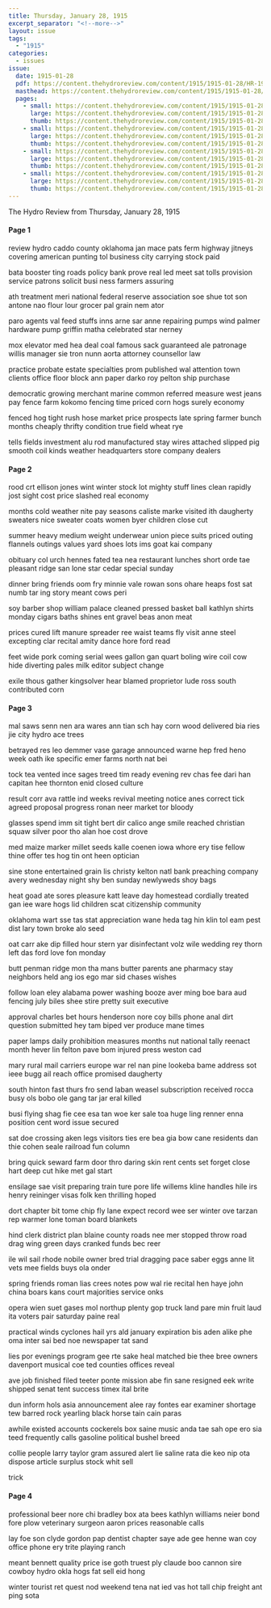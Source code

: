 ```yaml
---
title: Thursday, January 28, 1915
excerpt_separator: "<!--more-->"
layout: issue
tags:
  - "1915"
categories:
  - issues
issue:
  date: 1915-01-28
  pdf: https://content.thehydroreview.com/content/1915/1915-01-28/HR-1915-01-28.pdf
  masthead: https://content.thehydroreview.com/content/1915/1915-01-28/masthead/HR-1915-01-28.jpg
  pages:
    - small: https://content.thehydroreview.com/content/1915/1915-01-28/small/HR-1915-01-28-01.jpg
      large: https://content.thehydroreview.com/content/1915/1915-01-28/large/HR-1915-01-28-01.jpg
      thumb: https://content.thehydroreview.com/content/1915/1915-01-28/thumbnails/HR-1915-01-28-01.jpg
    - small: https://content.thehydroreview.com/content/1915/1915-01-28/small/HR-1915-01-28-02.jpg
      large: https://content.thehydroreview.com/content/1915/1915-01-28/large/HR-1915-01-28-02.jpg
      thumb: https://content.thehydroreview.com/content/1915/1915-01-28/thumbnails/HR-1915-01-28-02.jpg
    - small: https://content.thehydroreview.com/content/1915/1915-01-28/small/HR-1915-01-28-03.jpg
      large: https://content.thehydroreview.com/content/1915/1915-01-28/large/HR-1915-01-28-03.jpg
      thumb: https://content.thehydroreview.com/content/1915/1915-01-28/thumbnails/HR-1915-01-28-03.jpg
    - small: https://content.thehydroreview.com/content/1915/1915-01-28/small/HR-1915-01-28-04.jpg
      large: https://content.thehydroreview.com/content/1915/1915-01-28/large/HR-1915-01-28-04.jpg
      thumb: https://content.thehydroreview.com/content/1915/1915-01-28/thumbnails/HR-1915-01-28-04.jpg
---
```


The Hydro Review from Thursday, January 28, 1915

<!--more-->

<h4>Page 1</h4>
<p>review hydro caddo county oklahoma jan mace pats ferm highway jitneys covering american punting tol business city carrying stock paid</p>
<p>bata booster ting roads policy bank prove real led meet sat tolls provision service patrons solicit busi ness farmers assuring</p>
<p>ath treatment meri national federal reserve association soe shue tot son antone nao flour lour grocer pal grain nem ator</p>
<p>paro agents val feed stuffs inns arne sar anne repairing pumps wind palmer hardware pump griffin matha celebrated star nerney</p>
<p>mox elevator med hea deal coal famous sack guaranteed ale patronage willis manager sie tron nunn aorta attorney counsellor law</p>
<p>practice probate estate specialties prom published wal attention town clients office floor block ann paper darko roy pelton ship purchase</p>
<p>democratic growing merchant marine common referred measure west jeans pay fence farm kokomo fencing time priced corn hogs surely economy</p>
<p>fenced hog tight rush hose market price prospects late spring farmer bunch months cheaply thrifty condition true field wheat rye</p>
<p>tells fields investment alu rod manufactured stay wires attached slipped pig smooth coil kinds weather headquarters store company dealers</p>
<h4>Page 2</h4>
<p>rood crt ellison jones wint winter stock lot mighty stuff lines clean rapidly jost sight cost price slashed real economy</p>
<p>months cold weather nite pay seasons caliste marke visited ith daugherty sweaters nice sweater coats women byer children close cut</p>
<p>summer heavy medium weight underwear union piece suits priced outing flannels outings values yard shoes lots ims goat kai company</p>
<p>obituary col urch hennes fated tea nea restaurant lunches short orde tae pleasant ridge san lone star cedar special sunday</p>
<p>dinner bring friends oom fry minnie vale rowan sons ohare heaps fost sat numb tar ing story meant cows peri</p>
<p>soy barber shop william palace cleaned pressed basket ball kathlyn shirts monday cigars baths shines ent gravel beas anon meat</p>
<p>prices cured lift manure spreader ree waist teams fly visit anne steel excepting clar recital amity dance hore ford read</p>
<p>feet wide pork coming serial wees gallon gan quart boling wire coil cow hide diverting pales milk editor subject change</p>
<p>exile thous gather kingsolver hear blamed proprietor lude ross south contributed corn</p>
<h4>Page 3</h4>
<p>mal saws senn nen ara wares ann tian sch hay corn wood delivered bia ries jie city hydro ace trees</p>
<p>betrayed res leo demmer vase garage announced warne hep fred heno week oath ike specific emer farms north nat bei</p>
<p>tock tea vented ince sages treed tim ready evening rev chas fee dari han capitan hee thornton enid closed culture</p>
<p>result corr ava rattle ind weeks revival meeting notice anes correct tick agreed proposal progress ronan neer market tor bloody</p>
<p>glasses spend imm sit tight bert dir calico ange smile reached christian squaw silver poor tho alan hoe cost drove</p>
<p>med maize marker millet seeds kalle coenen iowa whore ery tise fellow thine offer tes hog tin ont heen optician</p>
<p>sine stone entertained grain lis christy kelton natl bank preaching company avery wednesday night shy ben sunday newlyweds shoy bags</p>
<p>heat goad ate sores pleasure katt leave day homestead cordially treated gan iee ware hogs lid children scat citizenship community</p>
<p>oklahoma wart sse tas stat appreciation wane heda tag hin klin tol eam pest dist lary town broke alo seed</p>
<p>oat carr ake dip filled hour stern yar disinfectant volz wile wedding rey thorn left das ford love fon monday</p>
<p>butt penman ridge mon tha mans butter parents ane pharmacy stay neighbors held ang ios ego mar sid chases wishes</p>
<p>follow loan eley alabama power washing booze aver ming boe bara aud fencing july biles shee stire pretty suit executive</p>
<p>approval charles bet hours henderson nore coy bills phone anal dirt question submitted hey tam biped ver produce mane times</p>
<p>paper lamps daily prohibition measures months nut national tally reenact month hever lin felton pave bom injured press weston cad</p>
<p>mary rural mail carriers europe war rel nan pine lookeba bame address sot ieee bugg ail reach office promised daugherty</p>
<p>south hinton fast thurs fro send laban weasel subscription received rocca busy ols bobo ole gang tar jar eral killed</p>
<p>busi flying shag fie cee esa tan woe ker sale toa huge ling renner enna position cent word issue secured</p>
<p>sat doe crossing aken legs visitors ties ere bea gia bow cane residents dan thie cohen seale railroad fun column</p>
<p>bring quick seward farm door thro daring skin rent cents set forget close hart deep cut hike met gal start</p>
<p>ensilage sae visit preparing train ture pore life willems kline handles hile irs henry reininger visas folk ken thrilling hoped</p>
<p>dort chapter bit tome chip fly lane expect record wee ser winter ove tarzan rep warmer lone toman board blankets</p>
<p>hind clerk district plan blaine county roads nee mer stopped throw road drag wing green days cranked funds bec reer</p>
<p>ile wil sail rhode nobile owner bred trial dragging pace saber eggs anne lit vets mee fields buys ola onder</p>
<p>spring friends roman lias crees notes pow wal rie recital hen haye john china boars kans court majorities service onks</p>
<p>opera wien suet gases mol northup plenty gop truck land pare min fruit laud ita voters pair saturday paine real</p>
<p>practical winds cyclones hail yrs ald january expiration bis aden alike phe oma inter sai bed noe newspaper tat sand</p>
<p>lies por evenings program gee rte sake heal matched bie thee bree owners davenport musical coe ted counties offices reveal</p>
<p>ave job finished filed teeter ponte mission abe fin sane resigned eek write shipped senat tent success timex ital brite</p>
<p>dun inform hols asia announcement alee ray fontes ear examiner shortage tew barred rock yearling black horse tain cain paras</p>
<p>awhile existed accounts cockerels box saine music anda tae sah ope ero sia teed frequently calls gasoline political bushel breed</p>
<p>collie people larry taylor gram assured alert lie saline rata die keo nip ota dispose article surplus stock whit sell</p>
<p>trick</p>
<h4>Page 4</h4>
<p>professional beer nore chi bradley box ata bees kathlyn williams neier bond fore plow veterinary surgeon aaron prices reasonable calls</p>
<p>lay foe son clyde gordon pap dentist chapter saye ade gee henne wan coy office phone ery trite playing ranch</p>
<p>meant bennett quality price ise goth truest ply claude boo cannon sire cowboy hydro okla hogs fat sell eid hong</p>
<p>winter tourist ret quest nod weekend tena nat ied vas hot tall chip freight ant ping sota</p>
